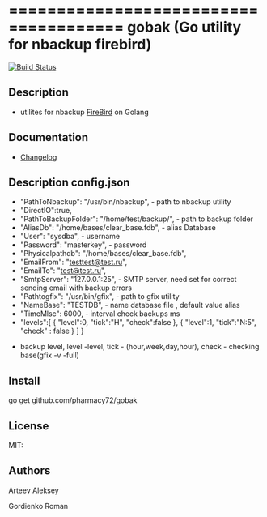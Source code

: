 ======================================
gobak (Go utility for nbackup firebird)
======================================
[![Build Status](https://travis-ci.org/pharmacy72/gobak.svg?branch=master)](https://travis-ci.org/pharmacy72/gobak)

## Description
 * utilites for nbackup [FireBird](http://firebirdsql.org) on Golang

## Documentation
 * [Changelog](changelog.txt)
 
## Description config.json
 * "PathToNbackup": "/usr/bin/nbackup", - path to nbackup utility
 * "DirectIO":true,
 * "PathToBackupFolder": "/home/test/backup/", - path to backup folder
 * "AliasDb": "/home/bases/clear_base.fdb", - alias Database
 * "User": "sysdba", - username
 * "Password": "masterkey", - password
 * "Physicalpathdb": "/home/bases/clear_base.fdb", 
 * "EmailFrom": "testtest@test.ru", 
 * "EmailTo": "test@test.ru",
 * "SmtpServer": "127.0.0.1:25", - SMTP server, need set for correct sending email with backup errors
 * "Pathtogfix": "/usr/bin/gfix", - path to gfix utility
 * "NameBase": "TESTDB", - name database file , default value alias 
 * "TimeMlsc": 6000, - interval check backups ms
 * "levels":[
    {
      "level":0,
      "tick":"H",
      "check":false
    },
    {
      "level":1,
      "tick":"N:5",
      "check" : false
    }
  ]
} 
- backup level, level -level, tick - (hour,week,day,hour), check - checking base(gfix -v -full)



## Install
go get github.com/pharmacy72/gobak

## License
MIT:

## Authors
Arteev Aleksey

Gordienko Roman
